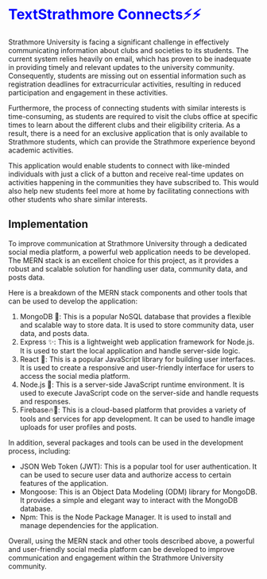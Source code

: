 <h1> <span style="color:blue">TextStrathmore Connects⚡⚡ </span></h1>

Strathmore University is facing a significant challenge in effectively communicating information about clubs and societies to its students. The current system relies heavily on email, which has proven to be inadequate in providing timely and relevant updates to the university community. Consequently, students are missing out on essential information such as registration deadlines for extracurricular activities, resulting in reduced participation and engagement in these activities.

Furthermore, the process of connecting students with similar interests is time-consuming, as students are required to visit the clubs office at specific times to learn about the different clubs and their eligibility criteria. As a result, there is a need for an exclusive application that is only available to Strathmore students, which can provide the Strathmore experience beyond academic activities.

This application would enable students to connect with like-minded individuals with just a click of a button and receive real-time updates on activities happening in the communities they have subscribed to. This would also help new students feel more at home by facilitating connections with other students who share similar interests.


<h2 >Implementation</h2>

<p>
To improve communication at Strathmore University through a dedicated social media platform, a powerful web application needs to be developed. The MERN stack is an excellent choice for this project, as it provides a robust and scalable solution for handling user data, community data, and posts data.
</p>
<p>
Here is a breakdown of the MERN stack components and other tools that can be used to develop the application:
    <ol>
<li>MongoDB 🍃: This is a popular NoSQL database that provides a flexible and scalable way to store data. It is used to store community data, user data, and posts data.</li>
<li>Express ✨: This is a lightweight web application framework for Node.js. It is used to start the local application and handle server-side logic.</li>
<li>React 🔵: This is a popular JavaScript library for building user interfaces. It is used to create a responsive and user-friendly interface for users to access the social media platform.</li>
<li>Node.js 🌳: This is a server-side JavaScript runtime environment. It is used to execute JavaScript code on the server-side and handle requests and responses.</li>
<li>Firebase🔥🚒: This is a cloud-based platform that provides a variety of tools and services for app development. It can be used to handle image uploads for user profiles and posts.</li>
        </ol>
    </p>
<p>
In addition, several packages and tools can be used in the development process, including:
    <ul>
<li>JSON Web Token (JWT): This is a popular tool for user authentication. It can be used to secure user data and authorize access to certain features of the application.</li>
<li>
Mongoose: This is an Object Data Modeling (ODM) library for MongoDB. It provides a simple and elegant way to interact with the MongoDB database.</li>
<li>
Npm: This is the Node Package Manager. It is used to install and manage dependencies for the application.
    </li>
        </ul>
Overall, using the MERN stack and other tools described above, a powerful and user-friendly social media platform can be developed to improve communication and engagement within the Strathmore University community.
</p>

